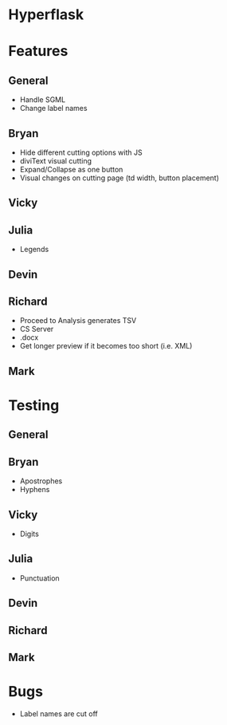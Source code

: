 Hyperflask
==========

# Features

## General

- Handle SGML
- Change label names

## Bryan

- Hide different cutting options with JS
- diviText visual cutting
- Expand/Collapse as one button
- Visual changes on cutting page (td width, button placement)

## Vicky

## Julia

- Legends

## Devin

## Richard

- Proceed to Analysis generates TSV
- CS Server
- .docx
- Get longer preview if it becomes too short (i.e. XML)

## Mark


# Testing

## General

## Bryan

- Apostrophes
- Hyphens

## Vicky

- Digits

## Julia

- Punctuation

## Devin

## Richard

## Mark


# Bugs

- Label names are cut off